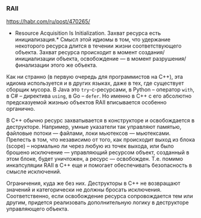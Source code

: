 ### RAII

https://habr.com/ru/post/470265/

* Resource Acquisition Is Initialization. Захват ресурса есть инициализация.* Смысл этой идиомы в том, что удержание некоторого ресурса длится в течении жизни соответствующего объекта. Захват ресурса происходит в момент создания/инициализации объекта, освобождение — в момент разрушения/финализации этого же объекта.

Как ни странно (в первую очередь для программистов на C++), эта идиома используется и в других языках, даже в тех, где существует сборщик мусора. В Java это `try`-с-ресурсами, в Python – оператор `with`, в C# – директива `using`, в Go – `defer`. Но именно в C++ с его абсолютно предсказуемой жизнью объектов RAII вписывается особенно органично.

В C++ обычно ресурс захватывается в конструкторе и освобождается в деструкторе. Например, умные указатели так управляют памятью, файловые потоки — файлами, локи мьютексов — мьютексами. Прелесть в том, что независимо от того, как происходит выход из блока (scope) – нормально ли через любую из точек выхода, или было брошено исключение — управляющий ресурсом объект, созданный в этом блоке, будет уничтожен, а ресурс — освобожден. Т.е. помимо инкапсуляции RAII в C++ еще и помогает обеспечивать безопасность в смысле исключений.

Ограничения, куда же без них. Деструкторы в C++ не возвращают значений и категорически не должны бросать исключения. Соответственно, если освобождение ресурса сопровождается тем или другим, придется реализовать дополнительную логику в деструкторе управляющего объекта.
